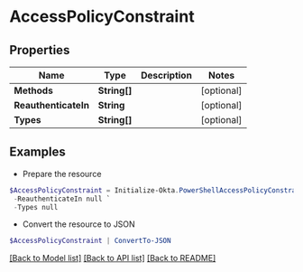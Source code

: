 # AccessPolicyConstraint
## Properties

Name | Type | Description | Notes
------------ | ------------- | ------------- | -------------
**Methods** | **String[]** |  | [optional] 
**ReauthenticateIn** | **String** |  | [optional] 
**Types** | **String[]** |  | [optional] 

## Examples

- Prepare the resource
```powershell
$AccessPolicyConstraint = Initialize-Okta.PowerShellAccessPolicyConstraint  -Methods null `
 -ReauthenticateIn null `
 -Types null
```

- Convert the resource to JSON
```powershell
$AccessPolicyConstraint | ConvertTo-JSON
```

[[Back to Model list]](../README.md#documentation-for-models) [[Back to API list]](../README.md#documentation-for-api-endpoints) [[Back to README]](../README.md)

